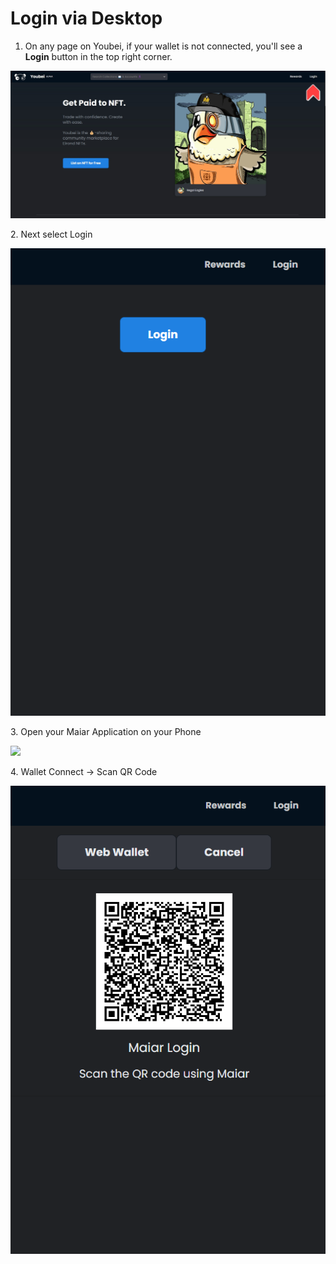 # Login via Desktop



1. On any page on Youbei, if your wallet is not connected, you'll see a **Login** button in the top right corner.

![](<../../.gitbook/assets/Screenshot 2022-03-27 202003 (1).jpg>)

2\. Next select Login

![](<../../.gitbook/assets/image (3).png>)

3\. Open your Maiar Application on your Phone

![](https://lh3.googleusercontent.com/DSKCUFzN83qgDkpdH1JaWtlUEH0\_u85PtVWoJS7VMbmu\_ZQl2IUHqw-2Wsiwki3Rna43XMaoiSDridyrWezXfD4Nt2uwWO3iFcglTNlfFY0j77fkAm2vm5CdeT-\_4g-p4ufeuLKncplv)

4\. Wallet Connect -> Scan QR Code&#x20;

![](<../../.gitbook/assets/image (1).png>)
